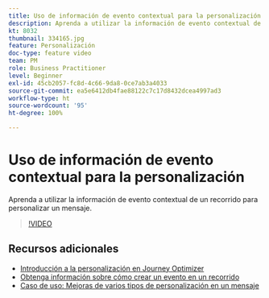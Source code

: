 ```yaml
---
title: Uso de información de evento contextual para la personalización
description: Aprenda a utilizar la información de evento contextual de un recorrido para personalizar un mensaje.
kt: 8032
thumbnail: 334165.jpg
feature: Personalización
doc-type: feature video
team: PM
role: Business Practitioner
level: Beginner
exl-id: 45cb2057-fc8d-4c66-9da8-0ce7ab3a4033
source-git-commit: ea5e6412db4fae88122c7c17d8432dcea4997ad3
workflow-type: ht
source-wordcount: '95'
ht-degree: 100%

---
```


# Uso de información de evento contextual para la personalización

Aprenda a utilizar la información de evento contextual de un recorrido para personalizar un mensaje.

>[!VIDEO](https://video.tv.adobe.com/v/334165?quality=12)

## Recursos adicionales

* [Introducción a la personalización en Journey Optimizer](https://experienceleague.adobe.com/docs/journey-optimizer/using/create-messages/personalization/personalize.html?lang=es)
* [Obtenga información sobre cómo crear un evento en un recorrido](https://experienceleague.adobe.com/docs/journey-optimizer/using/get-started/configure-journeys/events-journeys/unitary-events/about-creating.html?lang=es)
* [Caso de uso: Mejoras de varios tipos de personalización en un mensaje](https://experienceleague.adobe.com/docs/journey-optimizer/using/create-messages/personalization/personalization-use-case.html?lang=es)
